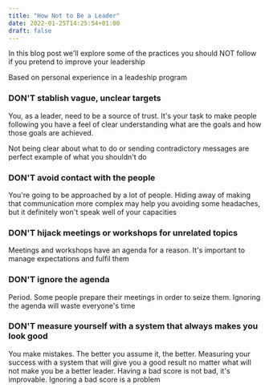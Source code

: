```yaml
---
title: "How Not to Be a Leader"
date: 2022-01-25T14:25:54+01:00
draft: false
---
```


In this blog post we'll explore some of the practices you should NOT follow if you pretend to improve your leadership

Based on personal experience in a leadeship program

### DON'T stablish vague, unclear targets

You, as a leader, need to be a source of trust. It's your task to make people following you have a feel of clear understanding what are the goals and how those goals are achieved.

Not being clear about what to do or sending contradictory messages are perfect example of what you shouldn't do

### DON'T avoid contact with the people

You're going to be approached by a lot of people. Hiding away of making that communication more complex may help you avoiding some headaches, but it definitely won't speak well of your capacities

### DON'T hijack meetings or workshops for unrelated topics

Meetings and workshops have an agenda for a reason. It's important to manage expectations and fulfil them

### DON'T ignore the agenda

Period. Some people prepare their meetings in order to seize them. Ignoring the agenda will waste everyone's time

### DON'T measure yourself with a system that always makes you look good

You make mistakes. The better you assume it, the better. Measuring your success with a system that will give you a good result no matter what will not make you be a better leader. Having a bad score is not bad, it's improvable. Ignoring a bad score is a problem